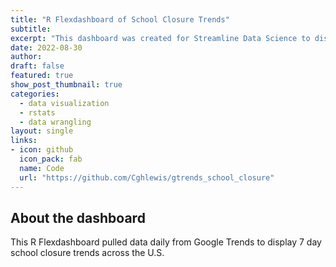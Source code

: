 ```yaml
---
title: "R Flexdashboard of School Closure Trends"
subtitle: 
excerpt: "This dashboard was created for Streamline Data Science to display daily data updating capabilities."
date: 2022-08-30
author:
draft: false
featured: true
show_post_thumbnail: true
categories:
  - data visualization
  - rstats
  - data wrangling
layout: single
links: 
- icon: github
  icon_pack: fab
  name: Code
  url: "https://github.com/Cghlewis/gtrends_school_closure"
---
```


## About the dashboard

This R Flexdashboard pulled data daily from Google Trends to display 7 day school closure trends across the U.S.


